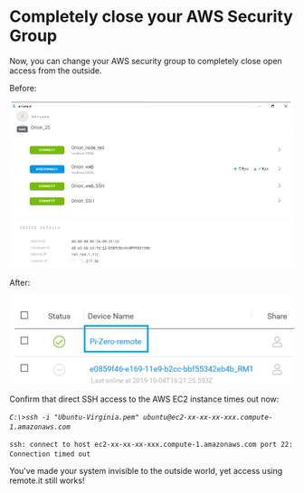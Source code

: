 # Completely close your AWS Security Group

Now, you can change your AWS security group to completely close open access from the outside.

Before:

![](../../.gitbook/assets/image%20%28457%29.png)

After:

![](../../.gitbook/assets/image%20%28166%29.png)

Confirm that direct SSH access to the AWS EC2 instance times out now:

_`C:\>ssh -i "Ubuntu-Virginia.pem" ubuntu@ec2-xx-xx-xx-xxx.compute-1.amazonaws.com`_ 

`ssh: connect to host ec2-xx-xx-xx-xxx.compute-1.amazonaws.com port 22: Connection timed out`

You've made your system invisible to the outside world, yet access using remote.it still works!



